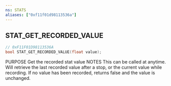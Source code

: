 ```yaml
---
ns: STATS
aliases: ["0xf11f01d98113536a"]
---
```

## STAT_GET_RECORDED_VALUE

```c
// 0xF11F01D98113536A
bool STAT_GET_RECORDED_VALUE(float value);
```

PURPOSE Get the recorded stat value NOTES This can be called at anytime. Will retrieve the last recorded value after a stop, or the current value while recording. If no value has been recorded, returns false and the value is unchanged.

